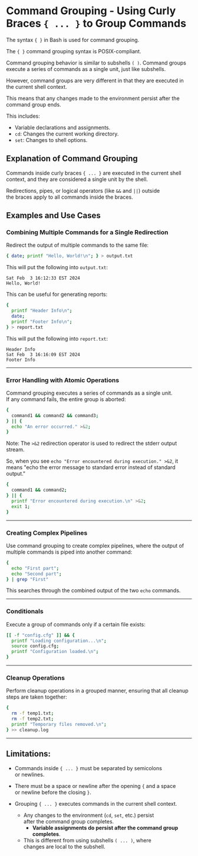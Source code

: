 

# Command Grouping - Using Curly Braces `{ ... }` to Group Commands 


The syntax `{ }` in Bash is used for command grouping.  
 
The `{ }` command grouping syntax is POSIX-compliant.  
 

Command grouping behavior is similar to subshells `( )`.
Command groups execute a series of commands as a single unit, just
like subshells.  

However, command groups are very different in that they are executed
in the current shell context.  

This means that any changes made to the environment persist 
after the command group ends.  
 
This includes:

* Variable declarations and assignments.  
* `cd`: Changes the current working directory.
* `set`: Changes to shell options.


## Explanation of Command Grouping  

Commands inside curly braces `{ ... }` are executed in the current 
shell context, and they are considered a single unit by the shell.  

Redirections, pipes, or logical operators (like `&&` and `||`) outside  
the braces apply to all commands inside the braces.  


## Examples and Use Cases

### Combining Multiple Commands for a Single Redirection  
 
Redirect the output of multiple commands to the same file:  
```bash  
{ date; printf "Hello, World!\n"; } > output.txt  
```
This will put the following into `output.txt`:  
```plaintext  
Sat Feb  3 16:12:33 EST 2024  
Hello, World!  
```

This can be useful for generating reports:  
```bash  
{ 
  printf "Header Info\n";  
  date;  
  printf "Footer Info\n";  
} > report.txt  
```
This will put the following into `report.txt`:  
```plaintext  
Header Info  
Sat Feb  3 16:16:09 EST 2024  
Footer Info  
```

---  


### Error Handling with Atomic Operations  
 
Command grouping executes a series of commands as a single unit.  
If any command fails, the entire group is aborted:  
```bash
{
  command1 && command2 && command3;
} || {
  echo "An error occurred." >&2;
}
```

Note: The `>&2` redirection operator is used to redirect the stderr output stream.  
 
So, when you see `echo "Error encountered during execution." >&2`, it means
"echo the error message to standard error instead of standard output."  
 
```bash
{
  command1 && command2;
} || {
  printf "Error encountered during execution.\n" >&2;
  exit 1;
}
```


---


### Creating Complex Pipelines
 
Use command grouping to create complex pipelines, where the output
of multiple commands is piped into another command:
```bash
{
  echo "First part";
  echo "Second part";
} | grep "First"
```
This searches through the combined output of the two `echo` commands.


---


### Conditionals 
 
Execute a group of commands only if a certain file exists:
```bash
[[ -f "config.cfg" ]] && {
  printf "Loading configuration...\n";
  source config.cfg;
  printf "Configuration loaded.\n";
}
```


---


### Cleanup Operations
 
Perform cleanup operations in a grouped manner, ensuring that
all cleanup steps are taken together:
```bash
{
  rm -f temp1.txt;
  rm -f temp2.txt;
  printf "Temporary files removed.\n";
} >> cleanup.log
```

---




## Limitations:  

* Commands inside `{ ... }` must be separated by semicolons  
  or newlines. 

* There must be a space or newline after the opening `{` and a space  
  or newline before the closing `}`.  

* Grouping `{ ... }` executes commands in the current shell context. 
    * Any changes to the environment (`cd`, `set`, etc.) persist  
      after the command group completes.  
        * **Variable assignments do persist after the command group completes**.
    * This is different from using subshells `( ... )`, where  
      changes are local to the subshell.  


